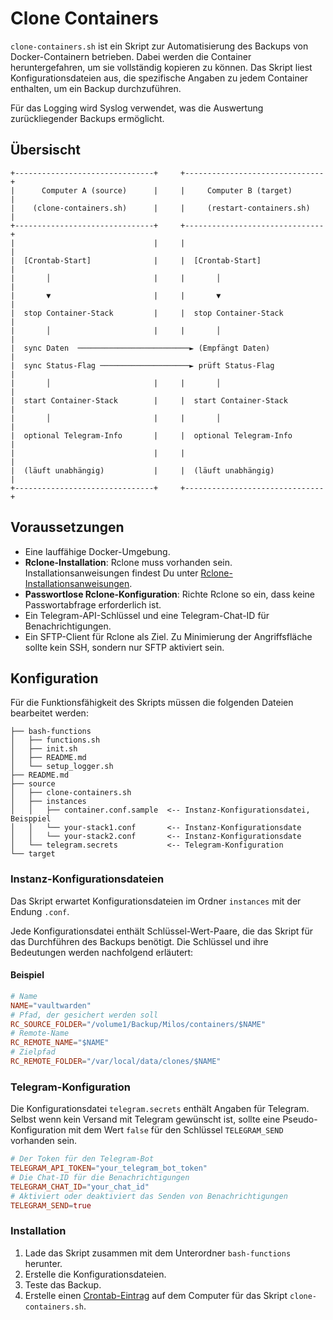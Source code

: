 # Clone Containers

`clone-containers.sh` ist ein Skript zur Automatisierung des Backups von Docker-Containern betrieben. Dabei werden die Container heruntergefahren, um sie vollständig kopieren zu können. Das Skript liest Konfigurationsdateien aus, die spezifische Angaben zu jedem Container enthalten, um ein Backup durchzuführen.

Für das Logging wird Syslog verwendet, was die Auswertung zurückliegender Backups ermöglicht.

## Übersischt

```
+-------------------------------+     +-------------------------------+
|      Computer A (source)      |     |     Computer B (target)       |
|    (clone-containers.sh)      |     |     (restart-containers.sh)   |
+-------------------------------+     +-------------------------------+
|                               |     |                               |
|  [Crontab-Start]              |     |  [Crontab-Start]              |
|       │                       |     |       │                       |
|       ▼                       |     |       ▼                       |
|  stop Container-Stack         |     |  stop Container-Stack         |
|       │                       |     |       │                       |
|  sync Daten  ─────────────────────────► (Empfängt Daten)            |
|  sync Status-Flag ────────────────────► prüft Status-Flag           |
|       │                       |     |       │                       |
|  start Container-Stack        |     |  start Container-Stack        |
|       │                       |     |       │                       |
|  optional Telegram-Info       |     |  optional Telegram-Info       |
|                               |     |                               |
|  (läuft unabhängig)           |     |  (läuft unabhängig)           |
+-------------------------------+     +-------------------------------+
```

## Voraussetzungen

- Eine lauffähige Docker-Umgebung.
- **Rclone-Installation**: Rclone muss vorhanden sein. Installationsanweisungen findest Du unter [Rclone-Installationsanweisungen](https://rclone.org/install/).
- **Passwortlose Rclone-Konfiguration**: Richte Rclone so ein, dass keine Passwortabfrage erforderlich ist.
- Ein Telegram-API-Schlüssel und eine Telegram-Chat-ID für Benachrichtigungen.
- Ein SFTP-Client für Rclone als Ziel. Zu Minimierung der Angriffsfläche sollte kein SSH, sondern nur SFTP aktiviert sein.

## Konfiguration

Für die Funktionsfähigkeit des Skripts müssen die folgenden Dateien bearbeitet werden:

```
├── bash-functions
│   ├── functions.sh
│   ├── init.sh
│   ├── README.md
│   └── setup_logger.sh
├── README.md
├── source
│   ├── clone-containers.sh
│   ├── instances
│   │   ├── container.conf.sample  <-- Instanz-Konfigurationsdatei, Beisppiel
│   │   └── your-stack1.conf       <-- Instanz-Konfigurationsdate
│   │   └── your-stack2.conf       <-- Instanz-Konfigurationsdate
│   └── telegram.secrets           <-- Telegram-Konfiguration
└── target
```

### Instanz-Konfigurationsdateien

Das Skript erwartet Konfigurationsdateien im Ordner `instances` mit der Endung `.conf`.

Jede Konfigurationsdatei enthält Schlüssel-Wert-Paare, die das Skript für das Durchführen des Backups benötigt. Die Schlüssel und ihre Bedeutungen werden nachfolgend erläutert:

#### Beispiel

```conf
# Name
NAME="vaultwarden"
# Pfad, der gesichert werden soll
RC_SOURCE_FOLDER="/volume1/Backup/Milos/containers/$NAME"
# Remote-Name
RC_REMOTE_NAME="$NAME"
# Zielpfad
RC_REMOTE_FOLDER="/var/local/data/clones/$NAME"
```

### Telegram-Konfiguration

Die Konfigurationsdatei `telegram.secrets` enthält Angaben für Telegram. Selbst wenn kein Versand mit Telegram gewünscht ist, sollte eine Pseudo-Konfiguration mit dem Wert `false` für den Schlüssel `TELEGRAM_SEND` vorhanden sein.

```conf
# Der Token für den Telegram-Bot
TELEGRAM_API_TOKEN="your_telegram_bot_token"
# Die Chat-ID für die Benachrichtigungen
TELEGRAM_CHAT_ID="your_chat_id"
# Aktiviert oder deaktiviert das Senden von Benachrichtigungen
TELEGRAM_SEND=true
```

### Installation

1. Lade das Skript zusammen mit dem Unterordner `bash-functions` herunter.
2. Erstelle die Konfigurationsdateien.
3. Teste das Backup.
4. Erstelle einen [Crontab-Eintrag](https://de.wikipedia.org/wiki/Cron) auf dem Computer für das Skript `clone-containers.sh`.
